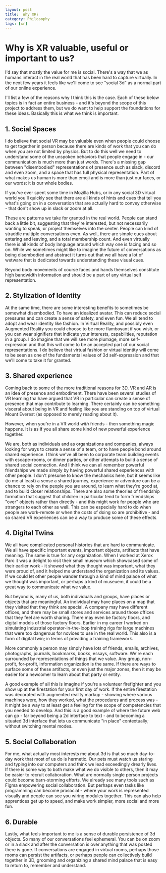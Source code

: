 ```yaml
---
layout: post
title:  Why XR?
category: Philosophy
tags: [xr]
---
```


# Why is XR valuable, useful or important to us?

I'd say that mostly the value for me is social. There's a way that we as humans interact in the real world that has been hard to capture virtually. In the next few years it feels like we'll come to see "social 3d" as a normal part of our online experience.

I'll list a few of the reasons why I think this is the case. Each of these below topics is in fact an entire business - and it's beyond the scope of this project to address them, but we do want to help support the foundations for these ideas. Basically this is what we think is important.

## 1. Social Spaces

I do believe that social VR may be valuable even when people could choose to get together in person because there are kinds of work that you can do when you
are not limited by physics. But to do this well we need to understand some of the unspoken behaviors that people engage in - our communication is much more
than just words. There's a missing gap between "disembodied" representations of presence such as slack, discord and even zoom, and a space that has full physical
representation. Part of what makes us human is more than emoji and is more than just our faces, or our words: it is our whole bodies.

If you've ever spent some time in Mozilla Hubs, or in any social 3D virtual world you'll quickly see that there are all kinds of hints and cues that tell you what's going
on in a conversation that are actually hard to convey otherwise - that don't show up in slack or zoom at all.

These are patterns we take for granted in the real world. People can stand back a little bit, suggesting that they're interested, but not necessarily wanting to speak, or project themselves into the center. People can kind of
straddle multiple conversations even. As well, there are simple cues about entering and leaving, and a total membership count. And even virtually there is all kinds
of body language around which way one is facing and so on. While we sometimes might like to imagine the future of conversations as being disembodied and abstract
it turns out that we all have a lot of wetware that is dedicated towards understanding these visual cues.

Beyond body movements of course faces and hands themselves constitute high bandwidth information and should be a part of any virtual self representation.

## 2. Stylization of Identity

At the same time, there are some interesting benefits to sometimes be somewhat disembodied. To have an idealized avatar. This can reduce social pressures and can
create a sense of safety, and even fun. We all tend to adopt and wear identity like fashion. In Virtual Reality, and possibly even Augmented Reality you could
choose to be more flamboyant if you wish, or you can wear signifiers that indicate your interests, capabilities, reputation in a group. I do imagine that we will
see more plumage, more self-expression and that this will come to be an accepted part of our social representations. I do believe that virtual fashion or
virtual identity will come to be seen as one of the fundamental values of 3d self-expression and that we'll come to take it for granted.

## 3. Shared experience

Coming back to some of the more traditional reasons for 3D, VR and AR is an idea of presence and embodiment. There have been several studies of VR learning tha
have argued that VR in particular can create a sense of presence that may contribute to learning. There certainly can be something visceral about being in VR
and feeling like you are standing on top of virtual Mount Everest (as opposed to merely reading about it).

However, when you're in a VR world *with* friends - then something magic happens. It is as if you all share some kind of new powerful experience together.

We are, both as individuals and as organizations and companies, always looking for ways to create a sense of a team, or to have people bond around shared experience.
I think we've all been to corporate team building events with escape-rooms, or dinner parties, or other attempts to build a sense of shared social connection.
And I think we can all remember powerful friendships we made simply by having powerful shared experiences with other people. I don't presume to know the mechanics
here, but it seems like (to me at least) a sense a shared journey, experience or adventure can be a chance to rely on the people you are around, to learn what
they're good at, and to build closer relationships. There are also some theories of friendship formation that suggest that children in particular tend to form
friendships "over" objects rather than directly - and this might work for people who are strangers to each other as well. This can be especially hard to do when
people are work-remote or when the costs of doing so are prohibitive - and so shared VR experiences can be a way to produce some of these effects.

## 4. Digital Twins

We all have complicated personal histories that are hard to communicate. We all have specific important events, important objects, artifacts that have meaning.
The same is true for any organization. When I worked at Xerox Parc it was a delight to visit their small museum which showcased some of their earlier work - it
showed what they thought was important, what they were proud of, and it helped me understand the organization and its values. If we could let other people wander
through a kind of mind palace of what we thought was important, or perhaps a kind of museuem, it could be a great way to communicate what we value.

But beyond is, many of us, both individuals and groups, have places or objects that are meaningful. An individual may have places on a map that they visited that
they think are special. A company may have different offices, and there may be small stores and services around those offices that they feel are worth sharing.
There may even be factory floors, and digital models of those factory floors. Earlier in my career I worked on simulating industrial operator-in-the-loop
training rigs for large machines that were too dangerous for novices to use in the real world. This also is a form of digital twin; in terms of providing a
training framework.

More commonly a person may simply have lots of friends, emails, archives, photographs, journals, bookmarks, books, essays, software. We're each surrounded by
representations of things that we value. Any group, non-profit, for-profit, information organization is the same. If there are ways to surface some of these
artifacts, or even just the major zones, then it may be easier for a newcomer to learn about that party or entity.

A good example of all this is imagine if you're a volunteer firefighter and you show up at the firestation for your first day of work. If the entire firestation
was decorated with augmented reality markup - showing where various machines were, how they worked, what the procedures and process was - it might be a way to
at least get a feeling for the scope of competencies that you needed to develop. And this is a good example of where the future web can go - far beyond being a 2d
interface to text - and to becoming a situated 3d interface that lets us communicate "in place" contextually; without switching mental modes.

## 5. Social Collaboration

For me, what actually most interests me about 3d is that so much day-to-day work that most of us do is hermetic. Our pets must watch us staring and typing into
our computers and think we lead exceedingly drearly lives. If there is some way to both make what we do visible to others, then it may be easier to recruit
collaboration. What are normally single person projects could become barn-storming efforts. We already see many tools such as Figma empowering social collaboration.
But perhaps even tasks like programming can become prosocial - where your work is represented visually and people can see you wiring modules together. This can
also help apprentices get up to speed, and make work simpler, more social and more fun.

## 6. Durable

Lastly, what feels important to me is a sense of durable persistence of 3d objects. So many of our conversations feel ephemeral. You can be on zoom or in a slack
and after the conversation is over anything that was posted there is gone. If conversations are engaged in virtual rooms, perhaps those rooms can persist the
artifacts, or perhaps people can collectively build together in 3D, grooming and organizing a shared mind palace that is easy to return to, remember and understand.



